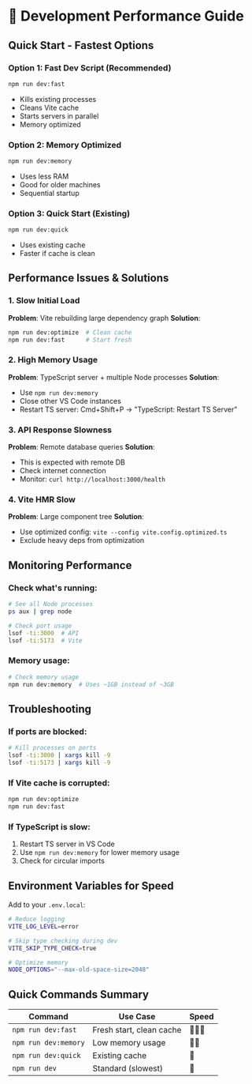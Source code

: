 # 🚀 Development Performance Guide

## Quick Start - Fastest Options

### Option 1: Fast Dev Script (Recommended)
```bash
npm run dev:fast
```
- Kills existing processes
- Cleans Vite cache
- Starts servers in parallel
- Memory optimized

### Option 2: Memory Optimized
```bash
npm run dev:memory
```
- Uses less RAM
- Good for older machines
- Sequential startup

### Option 3: Quick Start (Existing)
```bash
npm run dev:quick
```
- Uses existing cache
- Faster if cache is clean

## Performance Issues & Solutions

### 1. **Slow Initial Load**
**Problem**: Vite rebuilding large dependency graph
**Solution**: 
```bash
npm run dev:optimize  # Clean cache
npm run dev:fast      # Start fresh
```

### 2. **High Memory Usage**
**Problem**: TypeScript server + multiple Node processes
**Solution**: 
- Use `npm run dev:memory`
- Close other VS Code instances
- Restart TS server: Cmd+Shift+P → "TypeScript: Restart TS Server"

### 3. **API Response Slowness**
**Problem**: Remote database queries
**Solution**: 
- This is expected with remote DB
- Check internet connection
- Monitor: `curl http://localhost:3000/health`

### 4. **Vite HMR Slow**
**Problem**: Large component tree
**Solution**: 
- Use optimized config: `vite --config vite.config.optimized.ts`
- Exclude heavy deps from optimization

## Monitoring Performance

### Check what's running:
```bash
# See all Node processes
ps aux | grep node

# Check port usage
lsof -ti:3000  # API
lsof -ti:5173  # Vite
```

### Memory usage:
```bash
# Check memory usage
npm run dev:memory  # Uses ~1GB instead of ~3GB
```

## Troubleshooting

### If ports are blocked:
```bash
# Kill processes on ports
lsof -ti:3000 | xargs kill -9
lsof -ti:5173 | xargs kill -9
```

### If Vite cache is corrupted:
```bash
npm run dev:optimize
npm run dev:fast
```

### If TypeScript is slow:
1. Restart TS server in VS Code
2. Use `npm run dev:memory` for lower memory usage
3. Check for circular imports

## Environment Variables for Speed

Add to your `.env.local`:
```bash
# Reduce logging
VITE_LOG_LEVEL=error

# Skip type checking during dev
VITE_SKIP_TYPE_CHECK=true

# Optimize memory
NODE_OPTIONS="--max-old-space-size=2048"
```

## Quick Commands Summary

| Command | Use Case | Speed |
|---------|----------|-------|
| `npm run dev:fast` | Fresh start, clean cache | 🚀🚀🚀 |
| `npm run dev:memory` | Low memory usage | 🚀🚀 |
| `npm run dev:quick` | Existing cache | 🚀 |
| `npm run dev` | Standard (slowest) | 🐌 |